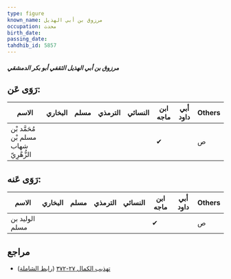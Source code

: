 ```yaml
---
type: figure
known_name: مرزوق بن أبي الهذيل
occupation: محدث
birth_date:
passing_date:
tahdhib_id: 5857
---
```

##### مرزوق بن أبي الهذيل الثقفي أبو بكر الدمشقي

## رَوَى عَن:
| الاسم                                  | البخاري | مسلم | الترمذي | النسائي | ابن ماجه | أبي داود | Others |
| -------------------------------------- | ------- | ---- | ------- | ------- | -------- | -------- | ------ |
| مُحَمَّد بْن مسلم بْن شهاب الزُّهْرِيّ |         |      |         |         | ✔        |          | ص      |
## رَوَى عَنه:
| الاسم          | البخاري | مسلم | الترمذي | النسائي | ابن ماجه | أبي داود | Others |
| -------------- | ------- | ---- | ------- | ------- | -------- | -------- | ------ |
| الوليد بن مسلم |         |      |         |         | ✔        |          | ص      |
## مراجع
- [تهذيب الكمال ٢٧-٣٧٢](obsidian://open?vault=Tahdhib-al-Kamal&file=Figures/٥٨٥٧-مرزوق%20بن%20أبي%20الهذيل%20الثقفي%20أبو%20بكر%20الدمشقي) ([رابط الشاملة](https://shamela.ws/book/3722/14761))